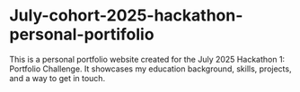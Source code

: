 # July-cohort-2025-hackathon-personal-portifolio
This is a personal portfolio website created for the July 2025 Hackathon 1: Portfolio Challenge. It showcases my education background, skills, projects, and a way to get in touch.
